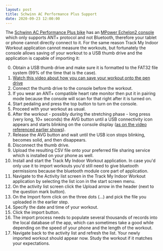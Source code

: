 ```yaml
---
layout: post
title: Schwinn AC Performance Plus Support
date: 2020-09-23 12:00:00
---
```

The [Schwinn AC Performance Plus bike](https://www.amazon.com/AC-Performance-Plus-Indoor-Cycle/dp/B002KV942W) has an [MPower Echelon2 console](https://www.amazon.com/Schwinn-MPower-Echelon2-Console-Upgrade/dp/B074TK4NQ2) which only supports ANT+ protocol and not Bluetooth, therefore your tablet or phone cannot directly connect to it. For the same reason Track My Indoor Workout application cannot measure the workouts, but fortunately the console allows saving of your workout to a USB thumb drive and the application is capable of importing it:

0. Obtain a USB thumb drive and make sure it is formatted to the FAT32 file system (99% of the time that is the case).
1. [Watch this video about how you can save your workout onto the pen drive](https://www.youtube.com/watch?v=ENkHdcV_E70)
1. Connect the thumb drive to the console before the workout.
1. If you wear an ANT+ compatible heart rate monitor then put it in pairing mode because the console will scan for that right after it is turned on.
1. Start pedaling and press the top button to turn on the console.
1. Proceed with your workout as usual.
1. After the workout - possibly during the stretching phase - long press (very long, 10+ seconds) the AVG button until a USB connectivity icon appears and starts blinking on the console display ([as on the video referenced earlier shows](https://www.youtube.com/watch?v=ENkHdcV_E70)).
1. Release the AVG button and wait until the USB icon stops blinking, becomes solid, and then disappears.
1. Disconnect the thumb drive.
1. Upload the resulting CSV file onto your preferred file sharing service which is installed on your phone as well.
1. Install and start the Track My Indoor Workout application. In case you'd only use it to import workouts you'd still need to give bluetooth permissions because the bluetooth module core part of application.
1. Navigate to the Activity list screen in the Track My Indoor Workout application by selecting the list icon in the start screen menu.
1. On the activity list screen click the Upload arrow in the header (next to the question mark button).
1. On the Import form click on the three dots (...) and pick the file you uploaded in the earlier step.
1. Specify the date and time of your workout.
1. Click the import button.
1. The import process needs to populate several thousands of records into the local database of the app, which can sometimes take a good while depending on the speed of your phone and the length of the workout.
1. Navigate back to the activity list and refresh the list. Your newly imported workout should appear now. Study the workout if it matches your expectations.
